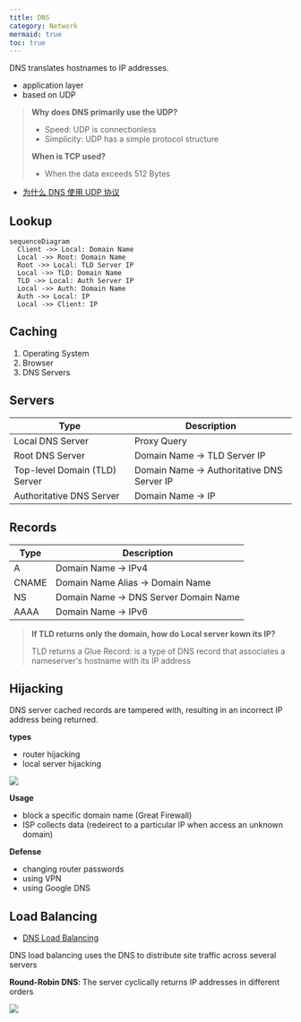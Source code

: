 ```yaml
---
title: DNS
category: Network
mermaid: true
toc: true
---
```


DNS translates hostnames to IP addresses.

- application layer
- based on UDP

> **Why does DNS primarily use the UDP?**
>
> - Speed: UDP is connectionless
> - Simplicity: UDP has a simple protocol structure
>
> **When is TCP used?**
>
> - When the data exceeds 512 Bytes

- [为什么 DNS 使用 UDP 协议](https://draven.co/whys-the-design-dns-udp-tcp/)

## Lookup

```mermaid
sequenceDiagram
  Client ->> Local: Domain Name
  Local ->> Root: Domain Name
  Root ->> Local: TLD Server IP
  Local ->> TLD: Domain Name
  TLD ->> Local: Auth Server IP
  Local ->> Auth: Domain Name
  Auth ->> Local: IP
  Local ->> Client: IP
```

## Caching

1. Operating System
2. Browser
3. DNS Servers

## Servers

| Type                          | Description                                |
| ----------------------------- | ------------------------------------------ |
| Local DNS Server              | Proxy Query                                |
| Root DNS Server               | Domain Name -> TLD Server IP               |
| Top-level Domain (TLD) Server | Domain Name -> Authoritative DNS Server IP |
| Authoritative DNS Server      | Domain Name -> IP                          |

## Records

| Type  | Description                           |
| ----- | ------------------------------------- |
| A     | Domain Name -> IPv4                   |
| CNAME | Domain Name Alias -> Domain Name      |
| NS    | Domain Name -> DNS Server Domain Name |
| AAAA  | Domain Name -> IPv6                   |

> **If TLD returns only the domain, how do Local server kown its IP?**
>
> TLD returns a Glue Record: is a type of DNS record that associates a nameserver's hostname with its IP address

## Hijacking

DNS server cached records are tampered with, resulting in an incorrect IP address being returned.

**types**

- router hijacking
- local server hijacking

![](network-dns-hijacking)

**Usage**

- block a specific domain name (Great Firewall)
- ISP collects data (redeirect to a particular IP when access an unknown domain)

**Defense**

- changing router passwords
- using VPN
- using Google DNS

## Load Balancing

- [DNS Load Balancing](https://pinggy.io/blog/dns_load_balancing/)

DNS load balancing uses the DNS to distribute site traffic across several servers

**Round-Robin DNS**: The server cyclically returns IP addresses in different orders

![](network-dns-load-banlancing)
